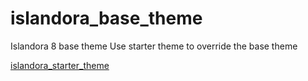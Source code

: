 # islandora_base_theme
Islandora 8 base theme
Use starter theme to override the base theme

[islandora_starter_theme](https://github.com/Born-Digital-US/islandora_starter_theme)
